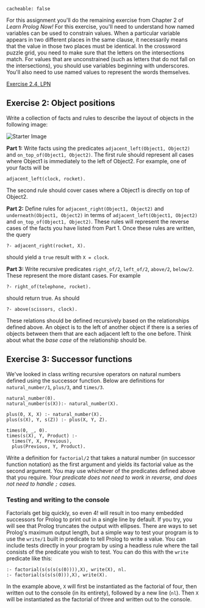 ```
cacheable: false
```

For this assignment you'll do the remaining exercise from Chapter 2 of *Learn Prolog Now!* For this exercise, you'll need to understand how named variables can be used to constrain values. When a particular variable appears in two different places in the same clause, it necessarily means that the value in those two places must be identical. In the crossword puzzle grid, you need to make sure that the letters on the intersections match. For values that are unconstrained (such as letters that do not fall on the intersections), you should use variables beginning with underscores. You'll also need to use named values to represent the words themselves.   

[Exercise 2.4, LPN](http://www.learnprolognow.org/lpnpage.php?pagetype=html&pageid=lpn-htmlse7)

## Exercise 2: Object positions

Write a collection of facts and rules to describe the layout of objects in the following image:

![Starter Image](/~tmullen/images/plp/objects.png)

**Part 1:** Write facts using the predicates `adjacent_left(Object1, Object2)` and
`on_top_of(Object1, Object2)`. The first rule should represent all cases where Object1 is immediately to the left of Object2. For example, one of your facts will be

    adjacent_left(clock, rocket).

The second rule should cover cases where a Object1 is directly on top of Object2.

**Part 2:** Define rules for `adjacent_right(Object1, Object2)` and `underneath(Object1, Object2)` in terms of
`adjacent_left(Object1, Object2)` and
`on_top_of(Object1, Object2)`. These rules will represent the reverse cases of the facts you have listed from Part 1. Once these rules are written, the query

    ?- adjacent_right(rocket, X).

should yield a `true` result with `X = clock`.

**Part 3:** Write recursive predicates
`right_of/2`,
`left_of/2`,
`above/2`,
`below/2`. These represent the more distant cases. For example

    ?- right_of(telephone, rocket).

should return true. As should

    ?- above(scissors, clock).

These relations should be defined recursively based on the relationships defined above. An object is to the left of another object if there is a series of objects between them that are each adjacent left to the one before. Think about what the *base case* of the relationship should be.

## Exercise 3: Successor functions

We've looked in class writing recursive operators on natural numbers defined using the successor function. Below are definitions for `natural_number/1`,  `plus/3`, and `times/3`.

    natural_number(0).
    natural_number(s(X)):- natural_number(X).

    plus(0, X, X) :- natural_number(X).
    plus(s(X), Y, s(Z)) :- plus(X, Y, Z).

    times(0, _, 0).
    times(s(X), Y, Product) :-
      times(Y, X, Previous),
      plus(Previous, Y, Product).
<!-- ._ -->

Write a definition for `factorial/2` that takes a natural number (in successor function notation) as the first argument and yields its factorial value as the second argument. You may use whichever of the predicates defined above that you require. *Your predicate does not need to work in reverse, and does not need to handle `;` cases.*

### Testing and writing to the console

Factorials get big quickly, so even 4! will result in too many embedded successors for Prolog to print out in a single line by default. If you try, you will see that Prolog truncates the output with ellipses. There are ways to set Prolog's maximum output length, but a simple way to test your program is to use the `write/1` built in predicate to tell Prolog to write a value. You can include tests directly in your program by using a headless rule where the tail consists of the predicate you wish to test. You can do this with the `write` predicate like this:

    :- factorial(s(s(s(s(0)))),X), write(X), nl.
    :- factorial(s(s(s(0))),X), write(X).

In the example above, `X` will first be instantiated as the factorial of four, then written out to the console (in its entirety), followed by a new line (`nl`). Then `X` will be instantiated as the factorial of three and written out to the console.
